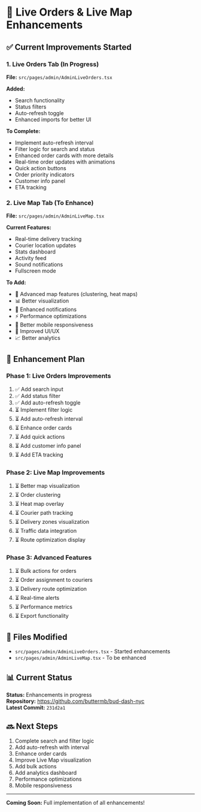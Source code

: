 # 🚀 Live Orders & Live Map Enhancements

## ✅ Current Improvements Started

### 1. **Live Orders Tab** (In Progress)
**File:** `src/pages/admin/AdminLiveOrders.tsx`

**Added:**
- Search functionality
- Status filters
- Auto-refresh toggle
- Enhanced imports for better UI

**To Complete:**
- Implement auto-refresh interval
- Filter logic for search and status
- Enhanced order cards with more details
- Real-time order updates with animations
- Quick action buttons
- Order priority indicators
- Customer info panel
- ETA tracking

### 2. **Live Map Tab** (To Enhance)
**File:** `src/pages/admin/AdminLiveMap.tsx`

**Current Features:**
- Real-time delivery tracking
- Courier location updates
- Stats dashboard
- Activity feed
- Sound notifications
- Fullscreen mode

**To Add:**
- 🎯 Advanced map features (clustering, heat maps)
- 📊 Better visualization
- 🔔 Enhanced notifications
- ⚡ Performance optimizations
- 📱 Better mobile responsiveness
- 🎨 Improved UI/UX
- 📈 Better analytics

## 🎯 Enhancement Plan

### Phase 1: Live Orders Improvements
1. ✅ Add search input
2. ✅ Add status filter
3. ✅ Add auto-refresh toggle
4. ⏳ Implement filter logic
5. ⏳ Add auto-refresh interval
6. ⏳ Enhance order cards
7. ⏳ Add quick actions
8. ⏳ Add customer info panel
9. ⏳ Add ETA tracking

### Phase 2: Live Map Improvements
1. ⏳ Better map visualization
2. ⏳ Order clustering
3. ⏳ Heat map overlay
4. ⏳ Courier path tracking
5. ⏳ Delivery zones visualization
6. ⏳ Traffic data integration
7. ⏳ Route optimization display

### Phase 3: Advanced Features
1. ⏳ Bulk actions for orders
2. ⏳ Order assignment to couriers
3. ⏳ Delivery route optimization
4. ⏳ Real-time alerts
5. ⏳ Performance metrics
6. ⏳ Export functionality

## 📁 Files Modified

- `src/pages/admin/AdminLiveOrders.tsx` - Started enhancements
- `src/pages/admin/AdminLiveMap.tsx` - To be enhanced

## 📊 Current Status

**Status:** Enhancements in progress  
**Repository:** https://github.com/buttermb/bud-dash-nyc  
**Latest Commit:** `231d2a1`

## 🔜 Next Steps

1. Complete search and filter logic
2. Add auto-refresh with interval
3. Enhance order cards
4. Improve Live Map visualization
5. Add bulk actions
6. Add analytics dashboard
7. Performance optimizations
8. Mobile responsiveness

---

**Coming Soon:** Full implementation of all enhancements!

